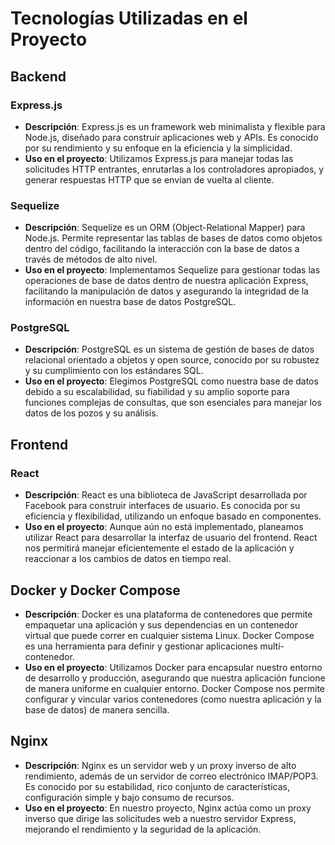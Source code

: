 # Tecnologías Utilizadas en el Proyecto

## Backend

### Express.js
- **Descripción**: Express.js es un framework web minimalista y flexible para Node.js, diseñado para construir aplicaciones web y APIs. Es conocido por su rendimiento y su enfoque en la eficiencia y la simplicidad.
- **Uso en el proyecto**: Utilizamos Express.js para manejar todas las solicitudes HTTP entrantes, enrutarlas a los controladores apropiados, y generar respuestas HTTP que se envían de vuelta al cliente.

### Sequelize
- **Descripción**: Sequelize es un ORM (Object-Relational Mapper) para Node.js. Permite representar las tablas de bases de datos como objetos dentro del código, facilitando la interacción con la base de datos a través de métodos de alto nivel.
- **Uso en el proyecto**: Implementamos Sequelize para gestionar todas las operaciones de base de datos dentro de nuestra aplicación Express, facilitando la manipulación de datos y asegurando la integridad de la información en nuestra base de datos PostgreSQL.

### PostgreSQL
- **Descripción**: PostgreSQL es un sistema de gestión de bases de datos relacional orientado a objetos y open source, conocido por su robustez y su cumplimiento con los estándares SQL.
- **Uso en el proyecto**: Elegimos PostgreSQL como nuestra base de datos debido a su escalabilidad, su fiabilidad y su amplio soporte para funciones complejas de consultas, que son esenciales para manejar los datos de los pozos y su análisis.

## Frontend

### React
- **Descripción**: React es una biblioteca de JavaScript desarrollada por Facebook para construir interfaces de usuario. Es conocida por su eficiencia y flexibilidad, utilizando un enfoque basado en componentes.
- **Uso en el proyecto**: Aunque aún no está implementado, planeamos utilizar React para desarrollar la interfaz de usuario del frontend. React nos permitirá manejar eficientemente el estado de la aplicación y reaccionar a los cambios de datos en tiempo real.

## Docker y Docker Compose
- **Descripción**: Docker es una plataforma de contenedores que permite empaquetar una aplicación y sus dependencias en un contenedor virtual que puede correr en cualquier sistema Linux. Docker Compose es una herramienta para definir y gestionar aplicaciones multi-contenedor.
- **Uso en el proyecto**: Utilizamos Docker para encapsular nuestro entorno de desarrollo y producción, asegurando que nuestra aplicación funcione de manera uniforme en cualquier entorno. Docker Compose nos permite configurar y vincular varios contenedores (como nuestra aplicación y la base de datos) de manera sencilla.

## Nginx
- **Descripción**: Nginx es un servidor web y un proxy inverso de alto rendimiento, además de un servidor de correo electrónico IMAP/POP3. Es conocido por su estabilidad, rico conjunto de características, configuración simple y bajo consumo de recursos.
- **Uso en el proyecto**: En nuestro proyecto, Nginx actúa como un proxy inverso que dirige las solicitudes web a nuestro servidor Express, mejorando el rendimiento y la seguridad de la aplicación.

